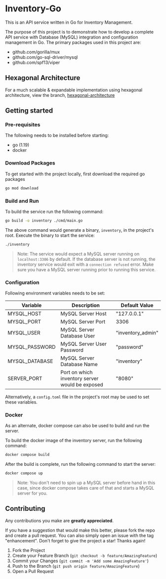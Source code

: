 # Inventory-Go

This is an API service written in Go for Inventory Management.

The purpose of this project is to demonstrate how to develop a complete API service with Database (MySQL) integration and configuration management in Go. The primary packages used in this project are:
- github.com/gorilla/mux
- github.com/go-sql-driver/mysql
- github.com/spf13/viper

## Hexagonal Architecture
For a much scalable & expandable implementation using hexagonal architecture, view the branch, [hexagonal-architecture](https://github.com/SyedMHashim/inventory-go/tree/hexagonal-architecture)

## Getting started

### Pre-requisites

The following needs to be installed before starting:
- go (1.19)
- docker

### Download Packages

To get started with the project locally, first download the required go packages

```sh
go mod download
```

### Build and Run

To build the service run the following command:

```sh
go build -o inventory ./cmd/main.go
```

The above command would generate a binary, `inventory`, in the project's root. Execute the binary to start the service:

```sh
./inventory
```

> Note: The service would expect a MySQL server running on `localhost:3306` by default. If the database server is not running, the inventory service would exit with a `connection refused` error. Make sure you have a MySQL server running prior to running this service.

### Configuration

Following environment variables needs to be set:

|Variable|Description|Default Value|
|-|-|-|
|MYSQL_HOST|MySQL Server Host|"127.0.0.1"|
|MYSQL_PORT|MySQL Server Port|3306|
|MYSQL_USER|MySQL Server Database User|"inventory_admin"|
|MYSQL_PASSWORD|MySQL Server User Password|"password"|
|MYSQL_DATABASE|MySQL Server Database Name|"inventory"|
|SERVER_PORT|Port on which inventory server would be exposed|"8080"|

Alternatively, a `config.toml` file in the project's root may be used to set these variables.

### Docker
As an alternate, docker compose can also be used to build and run the server.

To build the docker image of the inventory server, run the following command:

```sh
docker compose build
```

After the build is complete, run the following command to start the server:

```sh
docker compose up
```

> Note: You don't need to spin up a MySQL server before hand in this case, since docker compose takes care of that and starts a MySQL server for you.

## Contributing

Any contributions you make are **greatly appreciated**.

If you have a suggestion that would make this better, please fork the repo and create a pull request. You can also simply open an issue with the tag "enhancement".
Don't forget to give the project a star! Thanks again!

1. Fork the Project
2. Create your Feature Branch (`git checkout -b feature/AmazingFeature`)
3. Commit your Changes (`git commit -m 'Add some AmazingFeature'`)
4. Push to the Branch (`git push origin feature/AmazingFeature`)
5. Open a Pull Request